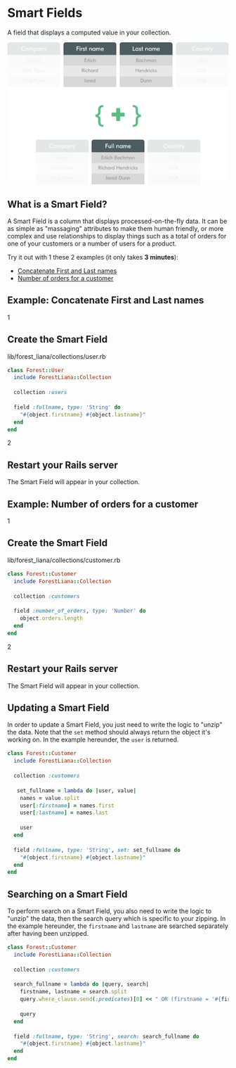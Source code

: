 # Smart Fields

A field that displays a computed value in your collection.

<img src="/public/img/smart-field-2.png" alt="Smart field" class="img--retina">

## What is a Smart Field?

A Smart Field is a column that displays processed-on-the-fly data. It can be as
simple as "massaging" attributes to make them human friendly, or more complex
and use relationships to display things such as a total of orders for one of
your customers or a number of users for a product.


Try it out with 1 these 2 examples (it only takes **3 minutes**):

- [Concatenate First and Last names](#example-concatenate-first-and-last-names)
- [Number of orders for a customer](#example-number-of-orders-for-a-customer)

## Example: Concatenate First and Last names

<div class="l-step l-mb l-pt">
  <span class="l-step__number l-step__number--active u-f-l u-hm-r">1</span>
  <div class="u-o-h">
    <h2 class="l-step__title">Create the Smart Field</h2>
    <p class="l-step__description">lib/forest_liana/collections/user.rb</p>
  </div>
</div>

```ruby
class Forest::User
  include ForestLiana::Collection

  collection :users

  field :fullname, type: 'String' do
    "#{object.firstname} #{object.lastname}"
  end
end
```

<div class="l-step l-mb l-pt">
  <span class="l-step__number l-step__number--active u-f-l u-hm-r">2</span>
  <div class="u-o-h">
    <h2 class="l-step__title">Restart your Rails server</h2>
    <p class="l-step__description">The Smart Field will appear in your collection.</p>
  </div>
</div>


## Example: Number of orders for a customer

<div class="l-step l-mb l-pt">
  <span class="l-step__number l-step__number--active u-f-l u-hm-r">1</span>
  <div class="u-o-h">
    <h2 class="l-step__title">Create the Smart Field</h2>
    <p class="l-step__description">lib/forest_liana/collections/customer.rb</p>
  </div>
</div>

```ruby
class Forest::Customer
  include ForestLiana::Collection

  collection :customers

  field :number_of_orders, type: 'Number' do
    object.orders.length
  end
end
```

<div class="l-step l-mb l-pt">
  <span class="l-step__number l-step__number--active u-f-l u-hm-r">2</span>
  <div class="u-o-h">
    <h2 class="l-step__title">Restart your Rails server</h2>
    <p class="l-step__description">The Smart Field will appear in your collection.</p>
  </div>
</div>

## Updating a Smart Field

In order to update a Smart Field, you just need to write the logic to "unzip"
the data. Note that the `set` method should always return the object it's
working on. In the example hereunder, the `user` is returned.

```ruby
class Forest::Customer
  include ForestLiana::Collection

  collection :customers

   set_fullname = lambda do |user, value|
    names = value.split
    user[:firstname] = names.first
    user[:lastname] = names.last

    user
  end

  field :fullname, type: 'String', set: set_fullname do
    "#{object.firstname} #{object.lastname}"
  end
end
```

## Searching on a Smart Field

To perform search on a Smart Field, you also need to write the logic to "unzip"
the data, then the search query which is specific to your zipping. In the
example hereunder, the `firstname` and `lastname` are searched separately after
having been unzipped.


```ruby
class Forest::Customer
  include ForestLiana::Collection

  collection :customers

  search_fullname = lambda do |query, search|
    firstname, lastname = search.split
    query.where_clause.send(:predicates)[0] << " OR (firstname = '#{firstname}' AND lastname = '#{lastname}')"

    query
  end

  field :fullname, type: 'String', search: search_fullname do
    "#{object.firstname} #{object.lastname}"
  end
end
```
